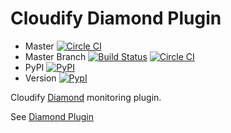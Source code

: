 # Cloudify Diamond Plugin

* Master [![Circle CI](https://circleci.com/gh/cloudify-cosmo/cloudify-diamond-plugin/tree/master.svg?style=shield)](https://circleci.com/gh/cloudify-cosmo/cloudify-diamond-plugin/tree/master)
* Master Branch [![Build Status](https://travis-ci.org/cloudify-cosmo/cloudify-diamond-plugin.svg?branch=master)](https://travis-ci.org/cloudify-cosmo/cloudify-diamond-plugin) [![Circle CI](https://circleci.com/gh/cloudify-cosmo/cloudify-diamond-plugin/tree/master.svg?&style=shield)](https://circleci.com/gh/cloudify-cosmo/cloudify-diamond-plugin/tree/master)
* PyPI [![PyPI](http://img.shields.io/pypi/dm/cloudify-diamond-plugin.svg)](http://img.shields.io/pypi/dm/cloudify-diamond-plugin.svg)
* Version [![PypI](http://img.shields.io/pypi/v/cloudify-diamond-plugin.svg)](http://img.shields.io/pypi/v/cloudify-diamond-plugin.svg)

Cloudify [Diamond](https://github.com/BrightcoveOS/Diamond) monitoring plugin.

See [Diamond Plugin](http://getcloudify.org/guide/plugin-diamond.html)

